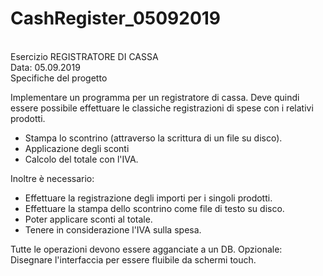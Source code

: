 # CashRegister_05092019
<br>
Esercizio REGISTRATORE DI CASSA
<br>
Data: 05.09.2019
<br>
Specifiche del progetto

Implementare un programma per un registratore di cassa.
Deve quindi essere possibile effettuare le classiche registrazioni di spese
con i relativi prodotti.

- Stampa lo scontrino (attraverso la scrittura di un file su disco).
- Applicazione degli sconti
- Calcolo del totale con l'IVA.

Inoltre è necessario:

- Effettuare la registrazione degli importi per i singoli prodotti.
- Effettuare la stampa dello scontrino come file di testo su disco.
- Poter applicare sconti al totale.
- Tenere in considerazione l'IVA sulla spesa.

Tutte le operazioni devono essere agganciate a un DB.
Opzionale: Disegnare l'interfaccia per essere fluibile da schermi touch.

